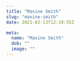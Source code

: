 ```yaml
---
title: "Maxine Smith"
slug: "maxine-smith"
date: 2021-02-13T12:19:55Z

meta:
  name: "Maxine Smith"
  dob: ""
  image: ""
---
```


